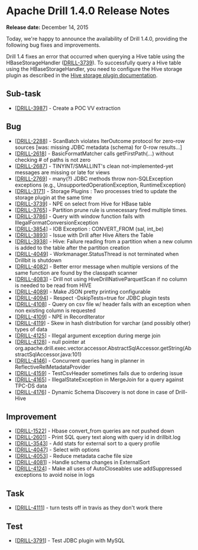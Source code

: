 # Apache Drill 1.4.0 Release Notes

**Release date:**  December 14, 2015

Today, we're happy to announce the availability of Drill 1.4.0, providing the following bug fixes and improvements. 

Drill 1.4 fixes an error that occurred when querying a Hive table using the HBaseStorageHandler ([DRILL-3739](https://issues.apache.org/jira/browse/DRILL-3739)). To successfully query a Hive table using the HBaseStorageHandler, you need to configure the Hive storage plugin as described in the [Hive storage plugin documentation]({{site.baseurl}}/docs/hive-storage-plugin/#connect-drill-to-the-hive-remote-metastore).
    
<h2>        Sub-task
</h2>
<ul>
<li>[<a href='https://issues.apache.org/jira/browse/DRILL-3987'>DRILL-3987</a>] -         Create a POC VV extraction
</li>
</ul>
                            
<h2>        Bug
</h2>
<ul>
<li>[<a href='https://issues.apache.org/jira/browse/DRILL-2288'>DRILL-2288</a>] -         ScanBatch violates IterOutcome protocol for zero-row sources [was: missing JDBC metadata (schema) for 0-row results...]
</li>
<li>[<a href='https://issues.apache.org/jira/browse/DRILL-2618'>DRILL-2618</a>] -         BasicFormatMatcher calls getFirstPath(...) without checking # of paths is not zero
</li>
<li>[<a href='https://issues.apache.org/jira/browse/DRILL-2687'>DRILL-2687</a>] -         TINYINT/SMALLINT&#39;s clean not-implemented-yet messages are missing or late for views 
</li>
<li>[<a href='https://issues.apache.org/jira/browse/DRILL-2769'>DRILL-2769</a>] -         many(?) JDBC methods throw non-SQLException exceptions (e.g., UnsupportedOperationException, RuntimeException)
</li>
<li>[<a href='https://issues.apache.org/jira/browse/DRILL-3171'>DRILL-3171</a>] -         Storage Plugins : Two processes tried to update the storage plugin at the same time
</li>
<li>[<a href='https://issues.apache.org/jira/browse/DRILL-3739'>DRILL-3739</a>] -         NPE on select from Hive for HBase table
</li>
<li>[<a href='https://issues.apache.org/jira/browse/DRILL-3765'>DRILL-3765</a>] -         Partition prune rule is unnecessary fired multiple times. 
</li>
<li>[<a href='https://issues.apache.org/jira/browse/DRILL-3786'>DRILL-3786</a>] -         Query with window function fails with IllegalFormatConversionException
</li>
<li>[<a href='https://issues.apache.org/jira/browse/DRILL-3854'>DRILL-3854</a>] -         IOB Exception : CONVERT_FROM (sal, int_be)
</li>
<li>[<a href='https://issues.apache.org/jira/browse/DRILL-3893'>DRILL-3893</a>] -          Issue with Drill after Hive Alters the Table
</li>
<li>[<a href='https://issues.apache.org/jira/browse/DRILL-3938'>DRILL-3938</a>] -         Hive: Failure reading from a partition when a new column is added to the table after the partition creation
</li>
<li>[<a href='https://issues.apache.org/jira/browse/DRILL-4049'>DRILL-4049</a>] -         Workmanager.StatusThread is not terminated when Drillbit is shutdown
</li>
<li>[<a href='https://issues.apache.org/jira/browse/DRILL-4082'>DRILL-4082</a>] -         Better error message when multiple versions of the same function are found by the classpath scanner
</li>
<li>[<a href='https://issues.apache.org/jira/browse/DRILL-4083'>DRILL-4083</a>] -         Drill not using HiveDrillNativeParquetScan if no column is needed to be read from HIVE
</li>
<li>[<a href='https://issues.apache.org/jira/browse/DRILL-4089'>DRILL-4089</a>] -         Make JSON pretty printing configurable
</li>
<li>[<a href='https://issues.apache.org/jira/browse/DRILL-4094'>DRILL-4094</a>] -         Respect -DskipTests=true for JDBC plugin tests
</li>
<li>[<a href='https://issues.apache.org/jira/browse/DRILL-4108'>DRILL-4108</a>] -         Query on csv file w/ header fails with an exception when non existing column is requested
</li>
<li>[<a href='https://issues.apache.org/jira/browse/DRILL-4109'>DRILL-4109</a>] -         NPE in RecordIterator
</li>
<li>[<a href='https://issues.apache.org/jira/browse/DRILL-4119'>DRILL-4119</a>] -         Skew in hash distribution for varchar (and possibly other) types of data
</li>
<li>[<a href='https://issues.apache.org/jira/browse/DRILL-4125'>DRILL-4125</a>] -         Illegal argument exception during merge join 
</li>
<li>[<a href='https://issues.apache.org/jira/browse/DRILL-4128'>DRILL-4128</a>] -         null pointer at org.apache.drill.exec.vector.accessor.AbstractSqlAccessor.getString(AbstractSqlAccessor.java:101)
</li>
<li>[<a href='https://issues.apache.org/jira/browse/DRILL-4146'>DRILL-4146</a>] -         Concurrent queries hang in planner in ReflectiveRelMetadataProvider
</li>
<li>[<a href='https://issues.apache.org/jira/browse/DRILL-4159'>DRILL-4159</a>] -         TestCsvHeader sometimes fails due to ordering issue
</li>
<li>[<a href='https://issues.apache.org/jira/browse/DRILL-4165'>DRILL-4165</a>] -         IllegalStateException in MergeJoin for a query against TPC-DS data
</li>
<li>[<a href='https://issues.apache.org/jira/browse/DRILL-4176'>DRILL-4176</a>] -         Dynamic Schema Discovery is not done in case of Drill- Hive
</li>
</ul>
                        
<h2>        Improvement
</h2>
<ul>
<li>[<a href='https://issues.apache.org/jira/browse/DRILL-1522'>DRILL-1522</a>] -         Hbase convert_from queries are not pushed down
</li>
<li>[<a href='https://issues.apache.org/jira/browse/DRILL-2601'>DRILL-2601</a>] -         Print SQL query text along with query id in drillbit.log
</li>
<li>[<a href='https://issues.apache.org/jira/browse/DRILL-3543'>DRILL-3543</a>] -         Add stats for external sort to a query profile
</li>
<li>[<a href='https://issues.apache.org/jira/browse/DRILL-4047'>DRILL-4047</a>] -         Select with options
</li>
<li>[<a href='https://issues.apache.org/jira/browse/DRILL-4053'>DRILL-4053</a>] -         Reduce metadata cache file size
</li>
<li>[<a href='https://issues.apache.org/jira/browse/DRILL-4081'>DRILL-4081</a>] -         Handle schema changes in ExternalSort
</li>
<li>[<a href='https://issues.apache.org/jira/browse/DRILL-4124'>DRILL-4124</a>] -         Make all uses of AutoCloseables use addSuppressed exceptions to avoid noise in logs
</li>
</ul>
                                                                    
<h2>        Task
</h2>
<ul>
<li>[<a href='https://issues.apache.org/jira/browse/DRILL-4111'>DRILL-4111</a>] -         turn tests off in travis as they don&#39;t work there
</li>
</ul>
        
<h2>        Test
</h2>
<ul>
<li>[<a href='https://issues.apache.org/jira/browse/DRILL-3791'>DRILL-3791</a>] -         Test JDBC plugin with MySQL
</li>
</ul>
